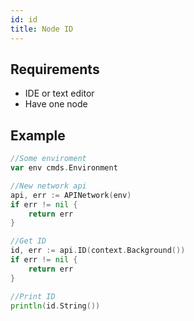 ```yaml
---
id: id
title: Node ID
---
```


## Requirements

- IDE or text editor
- Have one node

## Example

```go
//Some enviroment
var env cmds.Environment

//New network api
api, err := APINetwork(env)
if err != nil {
	return err
}

//Get ID
id, err := api.ID(context.Background())
if err != nil {
	return err
}

//Print ID
println(id.String())
```
